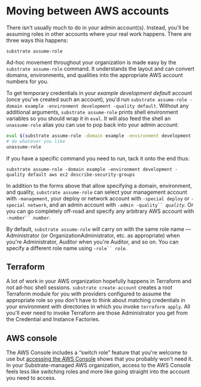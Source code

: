 # Moving between AWS accounts

There isn't usually much to do in your admin account(s). Instead, you'll be assuming roles in other accounts where your real work happens. There are three ways this happens:

```shell-session
substrate assume-role
```

Ad-hoc movement throughout your organization is made easy by the `substrate assume-role` command. It understands the layout and can convert domains, environments, and qualities into the appropriate AWS account numbers for you.

To get temporary credentials in your _example development default_ account (once you've created such an account), you'd run `substrate assume-role -domain example -environment development -quality default`. Without any additional arguments, `substrate assume-role` prints shell environment variables so you should wrap it in `eval`. It will also feed the shell an `unassume-role` alias you can use to pop back into your admin account:

```sh
eval $(substrate assume-role -domain example -environment development -quality default)
# do whatever you like
unassume-role
```

If you have a specific command you need to run, tack it onto the end thus:

```shell-session
substrate assume-role -domain example -environment development -quality default aws ec2 describe-security-groups
```

In addition to the forms above that allow specifying a domain, environment, and quality, `substrate assume-role` can select your management account with `-management`, your deploy or network account with `-special deploy` or `-special network`, and an admin account with `-admin -quality`` `_`quality`_. Or you can go completely off-road and specify any arbitrary AWS account with `-number`` `_`number`_.

By default, `substrate assume-role` will carry on with the same role name — Administrator (or OrganizationAdministrator, etc. as appropriate) when you're Administrator, Auditor when you're Auditor, and so on. You can specify a different role name using `-role`` `_`role`_.

## Terraform

A lot of work in your AWS organization hopefully happens in Terraform and not ad-hoc shell sessions. `substrate create-account` creates a root Terraform module for you with providers configured to assume the appropriate role so you don't have to think about matching credentials in your environment with directories in which you invoke `terraform apply`. All you'll ever need to invoke Terraform are those Administrator you get from the Credential and Instance Factories.

## AWS console

The AWS Console includes a “switch role” feature that you're welcome to use but [accessing the AWS Console](accessing-the-aws-console.md) shows that you probably won't need it. In your Substrate-managed AWS organization, access to the AWS Console feels less like switching roles and more like going straight into the account you need to access.
